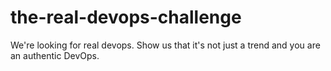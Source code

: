 # the-real-devops-challenge
We're looking for real devops. Show us that it's not just a trend and you are an authentic DevOps.
